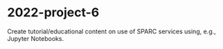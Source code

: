 # 2022-project-6
Create tutorial/educational content on use of SPARC services using, e.g., Jupyter Notebooks.
